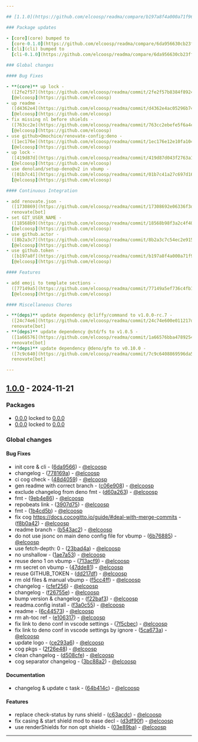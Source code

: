 ```yaml
---

## [1.1.0](https://github.com/elcoosp/readma/compare/b197a8f4a000a71f960b4edf1b1cc807fa83721d..1.1.0) - 2024-11-21

### Package updates

- [core](core) bumped to
  [core-0.1.0](https://github.com/elcoosp/readma/compare/6da956630cb23ff60d96ce36e6f5071cee0c4214..core-0.1.0)
- [cli](cli) bumped to
  [cli-0.1.0](https://github.com/elcoosp/readma/compare/6da956630cb23ff60d96ce36e6f5071cee0c4214..cli-0.1.0)

### Global changes

#### Bug Fixes

- **(core)** up lock -
  ([2fe2f57](https://github.com/elcoosp/readma/commit/2fe2f57b8384f8924dfce7a7748050f7e34750d2)) -
  [@elcoosp](https://github.com/elcoosp)
- up readme -
  ([d4362e4](https://github.com/elcoosp/readma/commit/d4362e4ac05296b7408c3981f6daf3c6d9fa516c)) -
  [@elcoosp](https://github.com/elcoosp)
- fix missing nl before shields -
  ([763cc2e](https://github.com/elcoosp/readma/commit/763cc2ebefe5f6a4c2166ebb130b328ae7fc6a06)) -
  [@elcoosp](https://github.com/elcoosp)
- use github>Omochice/renovate-config:deno -
  ([1ec176e](https://github.com/elcoosp/readma/commit/1ec176e12e10fa104c4c6287ddfb1a93ac02c63f)) -
  [@elcoosp](https://github.com/elcoosp)
- up lock -
  ([419d87d](https://github.com/elcoosp/readma/commit/419d87d043f2763a1c4564654cd7a6908cd8be89)) -
  [@elcoosp](https://github.com/elcoosp)
- use denoland/setup-deno@v2 in vbump -
  ([01b7c41](https://github.com/elcoosp/readma/commit/01b7c41a27c697d16c4b19296e5d9ad60dd439c6)) -
  [@elcoosp](https://github.com/elcoosp)

#### Continuous Integration

- add renovate.json -
  ([1730869](https://github.com/elcoosp/readma/commit/17308692e06336f3dd3147100575bf641832c6a5)) -
  renovate[bot]
- set GIT_USER_NAME -
  ([18568b9](https://github.com/elcoosp/readma/commit/18568b98f3a2c4f40c62ea8732b3e21560abc520)) -
  [@elcoosp](https://github.com/elcoosp)
- use github.actor -
  ([8b2a3c7](https://github.com/elcoosp/readma/commit/8b2a3c7c54ec2e915a9c80482966a0e7ec66c7d7)) -
  [@elcoosp](https://github.com/elcoosp)
- use github.token -
  ([b197a8f](https://github.com/elcoosp/readma/commit/b197a8f4a000a71f960b4edf1b1cc807fa83721d)) -
  [@elcoosp](https://github.com/elcoosp)

#### Features

- add emoji to template sections -
  ([77149a5](https://github.com/elcoosp/readma/commit/77149a5ef736c4fb14e671fa21271dfd24dd6cdf)) -
  [@elcoosp](https://github.com/elcoosp)

#### Miscellaneous Chores

- **(deps)** update dependency @cliffy/command to v1.0.0-rc.7 -
  ([24c74e6](https://github.com/elcoosp/readma/commit/24c74e600e011217d6d5baea6fe0378370c2ca17)) -
  renovate[bot]
- **(deps)** update dependency @std/fs to v1.0.5 -
  ([1a66576](https://github.com/elcoosp/readma/commit/1a66576bba4789254c6f0f4fe3c629ad006b4488)) -
  renovate[bot]
- **(deps)** update dependency @deno/gfm to v0.10.0 -
  ([7c9c640](https://github.com/elcoosp/readma/commit/7c9c6408869596da57587baf72508ca28ede7a8e)) -
  renovate[bot]

---
```


## [1.0.0](https://github.com/elcoosp/readma/compare/3bc88a21b9e765715a5836f8ee001146ac3dff34..1.0.0) - 2024-11-21

### Packages

- [0.0.0](core) locked to [0.0.0](https://github.com/elcoosp/readma/tree/0.0.0)
- [0.0.0](cli) locked to [0.0.0](https://github.com/elcoosp/readma/tree/0.0.0)

### Global changes

#### Bug Fixes

- init core & cli -
  ([6da9566](https://github.com/elcoosp/readma/commit/6da956630cb23ff60d96ce36e6f5071cee0c4214)) -
  [@elcoosp](https://github.com/elcoosp)
- changelog -
  ([778169a](https://github.com/elcoosp/readma/commit/778169ad6afccece139cd291283bbec24483a49f)) -
  [@elcoosp](https://github.com/elcoosp)
- ci cog check -
  ([48d4059](https://github.com/elcoosp/readma/commit/48d4059733172a58cc5e4e6cfde07d3ed5e05b53)) -
  [@elcoosp](https://github.com/elcoosp)
- gen readme with correct branch -
  ([c06e908](https://github.com/elcoosp/readma/commit/c06e9086d9fc7f8877be41495ceb61d7883b305d)) -
  [@elcoosp](https://github.com/elcoosp)
- exclude changelog from deno fmt -
  ([d60a263](https://github.com/elcoosp/readma/commit/d60a263a49ac6e15d3ad9704fd1a514d9a94504f)) -
  [@elcoosp](https://github.com/elcoosp)
- fmt -
  ([9eb4e86](https://github.com/elcoosp/readma/commit/9eb4e86e36ab476a6ad463f1a159bf651525d1b6)) -
  [@elcoosp](https://github.com/elcoosp)
- repobeats link -
  ([3907d75](https://github.com/elcoosp/readma/commit/3907d756461e92b711c63808b6e148d081d9e503)) -
  [@elcoosp](https://github.com/elcoosp)
- fmt -
  ([1b4cd5b](https://github.com/elcoosp/readma/commit/1b4cd5b06845955503d275e25208cc914672b6b0)) -
  [@elcoosp](https://github.com/elcoosp)
- fix cog https://docs.cocogitto.io/guide/#deal-with-merge-commits -
  ([f8b0a42](https://github.com/elcoosp/readma/commit/f8b0a42f8685ed66d5ff638c5b4e74e8d10a37b9)) -
  [@elcoosp](https://github.com/elcoosp)
- readme branch -
  ([b543ac2](https://github.com/elcoosp/readma/commit/b543ac23ae0e534c3a033feb8c5a76125bbb88d0)) -
  [@elcoosp](https://github.com/elcoosp)
- do not use jsonc on main deno config file for vbump -
  ([6b76885](https://github.com/elcoosp/readma/commit/6b76885a6022c0304a50c2ffe1049066b99f66c2)) -
  [@elcoosp](https://github.com/elcoosp)
- use fetch-depth: 0 -
  ([23bad4a](https://github.com/elcoosp/readma/commit/23bad4abc5c6f6678a3de01e3256bb9142cbf1ec)) -
  [@elcoosp](https://github.com/elcoosp)
- no unshallow -
  ([1ae7a53](https://github.com/elcoosp/readma/commit/1ae7a533fdc1170ffd50c866ab92bc14fcd49bdb)) -
  [@elcoosp](https://github.com/elcoosp)
- reuse deno 1 on vbump -
  ([713acf9](https://github.com/elcoosp/readma/commit/713acf901a9fe005b618fdccd6247157afb1c7a8)) -
  [@elcoosp](https://github.com/elcoosp)
- rm secret on vbump -
  ([47dde81](https://github.com/elcoosp/readma/commit/47dde81a802b2ec5ef38673868cd503eac85208c)) -
  [@elcoosp](https://github.com/elcoosp)
- reuse GITHUB_TOKEN -
  ([dd217df](https://github.com/elcoosp/readma/commit/dd217df8a190b965abcb4c7131e1f4a41bd89463)) -
  [@elcoosp](https://github.com/elcoosp)
- rm old files & manual vbump -
  ([f5cc4ff](https://github.com/elcoosp/readma/commit/f5cc4ffc600137802e2843c8e67568ced7b5f034)) -
  [@elcoosp](https://github.com/elcoosp)
- changelog -
  ([cfef256](https://github.com/elcoosp/readma/commit/cfef2560e0802655705f6632e18a275ffff66602)) -
  [@elcoosp](https://github.com/elcoosp)
- changelog -
  ([f26755e](https://github.com/elcoosp/readma/commit/f26755e53f8b00b9c3c9e6eb8771c46969977ce6)) -
  [@elcoosp](https://github.com/elcoosp)
- bump version & changelog -
  ([f22baf3](https://github.com/elcoosp/readma/commit/f22baf36628150190558da7b80e90aa32508b07b)) -
  [@elcoosp](https://github.com/elcoosp)
- readma.config install -
  ([f3a0c55](https://github.com/elcoosp/readma/commit/f3a0c55b9afd50efddfe029eec9f74eda341f761)) -
  [@elcoosp](https://github.com/elcoosp)
- readme -
  ([6c44573](https://github.com/elcoosp/readma/commit/6c44573110c582b18f46a9f896d4c9f948741983)) -
  [@elcoosp](https://github.com/elcoosp)
- rm ah-toc ref -
  ([e106317](https://github.com/elcoosp/readma/commit/e106317aa2310b8bc662d6351710bec9332bd6c2)) -
  [@elcoosp](https://github.com/elcoosp)
- fix link to deno conf in vscode settings -
  ([7f5cbec](https://github.com/elcoosp/readma/commit/7f5cbecea3100eab575e6180a3da1950b8644063)) -
  [@elcoosp](https://github.com/elcoosp)
- fix link to deno conf in vscode settings by ignore -
  ([5ca673a](https://github.com/elcoosp/readma/commit/5ca673ab164a9638ead5dbd20a3e4188235a08a0)) -
  [@elcoosp](https://github.com/elcoosp)
- update logo -
  ([ce293a6](https://github.com/elcoosp/readma/commit/ce293a6ca830ade021800dfdd524404adf05e4e6)) -
  [@elcoosp](https://github.com/elcoosp)
- cog pkgs -
  ([2f26e48](https://github.com/elcoosp/readma/commit/2f26e484202c12e544b61f2142c612df4bd55ab7)) -
  [@elcoosp](https://github.com/elcoosp)
- clean changelog -
  ([d508cfe](https://github.com/elcoosp/readma/commit/d508cfecb498170339e6d8877297c2f6c1b82aaa)) -
  [@elcoosp](https://github.com/elcoosp)
- cog separator changelog -
  ([3bc88a2](https://github.com/elcoosp/readma/commit/3bc88a21b9e765715a5836f8ee001146ac3dff34)) -
  [@elcoosp](https://github.com/elcoosp)

#### Documentation

- changelog & update c task -
  ([64b414c](https://github.com/elcoosp/readma/commit/64b414c8498bd5b71f393a8343a3f44630eda0fc)) -
  [@elcoosp](https://github.com/elcoosp)

#### Features

- replace check-status by runs shield -
  ([c63acdc](https://github.com/elcoosp/readma/commit/c63acdc812602062cce2444d2b2bbae36b003846)) -
  [@elcoosp](https://github.com/elcoosp)
- fix casing & start shield mod to ease decl -
  ([d3df90f](https://github.com/elcoosp/readma/commit/d3df90f12ae9b4202d5f94d7f00a80a6a2febc97)) -
  [@elcoosp](https://github.com/elcoosp)
- use renderShields for non opt shields -
  ([03e89ba](https://github.com/elcoosp/readma/commit/03e89ba93e29c272c28aa7ecf94ca3fb81bae368)) -
  [@elcoosp](https://github.com/elcoosp)

---

